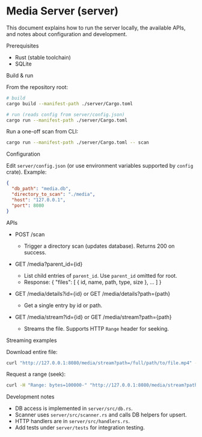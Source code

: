 # Media Server (server)

This document explains how to run the server locally, the available APIs, and notes about configuration and development.

Prerequisites
- Rust (stable toolchain)
- SQLite

Build & run

From the repository root:

```bash
# build
cargo build --manifest-path ./server/Cargo.toml

# run (reads config from server/config.json)
cargo run --manifest-path ./server/Cargo.toml
```

Run a one-off scan from CLI:

```bash
cargo run --manifest-path ./server/Cargo.toml -- scan
```

Configuration

Edit `server/config.json` (or use environment variables supported by `config` crate). Example:

```json
{
  "db_path": "media.db",
  "directory_to_scan": "./media",
  "host": "127.0.0.1",
  "port": 8080
}
```

APIs

- POST /scan
  - Trigger a directory scan (updates database). Returns 200 on success.

- GET /media?parent_id={id}
  - List child entries of `parent_id`. Use `parent_id` omitted for root.
  - Response: { "files": [ { id, name, path, type, size }, ... ] }

- GET /media/details?id={id} or GET /media/details?path={path}
  - Get a single entry by id or path.

- GET /media/stream?id={id} or GET /media/stream?path={path}
  - Streams the file. Supports HTTP `Range` header for seeking.

Streaming examples

Download entire file:

```bash
curl "http://127.0.0.1:8080/media/stream?path=/full/path/to/file.mp4" -o file.mp4
```

Request a range (seek):

```bash
curl -H "Range: bytes=100000-" "http://127.0.0.1:8080/media/stream?path=/full/path/to/file.mp4" -o partial.bin
```

Development notes

- DB access is implemented in `server/src/db.rs`.
- Scanner uses `server/src/scanner.rs` and calls DB helpers for upsert.
- HTTP handlers are in `server/src/handlers.rs`.
- Add tests under `server/tests` for integration testing.


